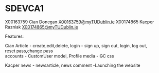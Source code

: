 # SDEVCA1
  X00163759 Cian Donegan <X00163759@myTUDublin.ie>
  X00174865 Kacper Razniak <X00174865@myTUDublin.ie>
  
 Features:
 
  Cian
Article - create,edit,delete, 
login - sign up, sign out, login, log out, reset pass,change pass  
accounts - CustomUser model, Profile
media - GC
css

  Kacper
news - newsarticle, news comment
-Launching the website
